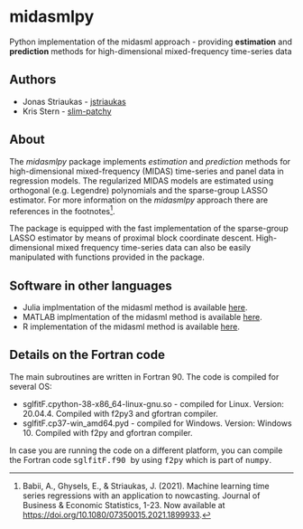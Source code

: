 # midasmlpy
Python implementation of the midasml approach - providing **estimation** and **prediction** methods for high-dimensional mixed-frequency time-series data

## Authors
* Jonas Striaukas - [jstriaukas](https://github.com/jstriaukas)
* Kris Stern - [slim-patchy](https://github.com/slim-patchy)

## About

The *midasmlpy* package implements *estimation* and *prediction* methods for high-dimensional mixed-frequency (MIDAS) time-series and panel data in regression models. 
The regularized MIDAS models are estimated using orthogonal (e.g. Legendre) polynomials and the sparse-group LASSO estimator. 
For more information on the *midasmlpy* approach there are references in the footnotes[^1]. 

The package is equipped with the fast implementation of the sparse-group LASSO estimator by means of proximal block coordinate descent. 
High-dimensional mixed frequency time-series data can also be easily manipulated with functions provided in the package.

## Software in other languages

- Julia implmentation of the midasml method is available [here](https://github.com/ababii/Pythia.jl).
- MATLAB implmentation of the midasml method is available [here](https://github.com/jstriaukas/midasml_mat).
- R implementation of the midasml method is available [here](https://github.com/jstriaukas/midasml).

## Details on the Fortran code

The main subroutines are written in Fortran 90. The code is compiled for several OS: 

- sglfitF.cpython-38-x86_64-linux-gnu.so - compiled for Linux. Version: 20.04.4. Compiled with f2py3 and gfortran compiler.
- sglfitF.cp37-win_amd64.pyd - compiled for Windows. Version: Windows 10. Compiled with f2py and gfortran compiler.

In case you are running the code on a different platform, you can compile the Fortran code  <tt>sglfitF.f90 </tt> by using  <tt>f2py</tt> which is part of  <tt>numpy</tt>. 

[^1]: Babii, A., Ghysels, E., & Striaukas, J. (2021). Machine learning time series regressions with an application to nowcasting. 
Journal of Business & Economic Statistics, 1-23.
Now available at https://doi.org/10.1080/07350015.2021.1899933.
